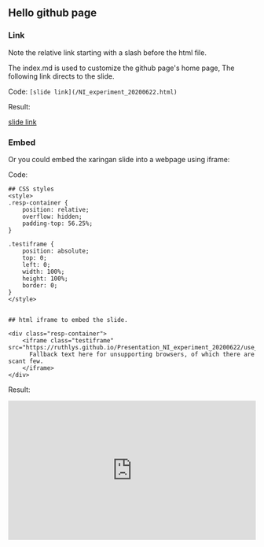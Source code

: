 
## Hello github page

### Link

Note the relative link starting with a slash before the html file.

The index.md is used to customize the github page's home page, 
The following link directs to the slide.

Code: `[slide link](/NI_experiment_20200622.html)`

Result:

[slide link](/NI_experiment_20200622.html)


### Embed

Or you could embed the xaringan slide into a webpage using iframe:

Code:

```
## CSS styles
<style>
.resp-container {
    position: relative;
    overflow: hidden;
    padding-top: 56.25%;
}

.testiframe {
    position: absolute;
    top: 0;
    left: 0;
    width: 100%;
    height: 100%;
    border: 0;
}
</style>


## html iframe to embed the slide.

<div class="resp-container">
    <iframe class="testiframe" src="https://ruthlys.github.io/Presentation_NI_experiment_20200622/use_master.html">
      Fallback text here for unsupporting browsers, of which there are scant few.
    </iframe>
</div>

```

Result:

<style>
.resp-container {
    position: relative;
    overflow: hidden;
    padding-top: 56.25%;
}

.testiframe {
    position: absolute;
    top: 0;
    left: 0;
    width: 100%;
    height: 100%;
    border: 0;
}
</style>

<div class="resp-container">
    <iframe class="testiframe" src="https://ruthlys.github.io/Presentation_NI_experiment_20200622/">
      Fallback text here for unsupporting browsers, of which there are scant few.
    </iframe>
</div>
